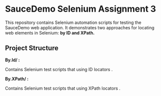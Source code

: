 # SauceDemo Selenium Assignment 3

This repository contains Selenium automation scripts for testing the SauceDemo web application. It demonstrates two approaches for locating web elements in Selenium: **by ID and XPath.**



## Project Structure 

**By.Id/ :**

Contains Selenium test scripts that using ID locators .



**By.XPath/ :**

Contains Selenium test scripts that using XPath locators .
